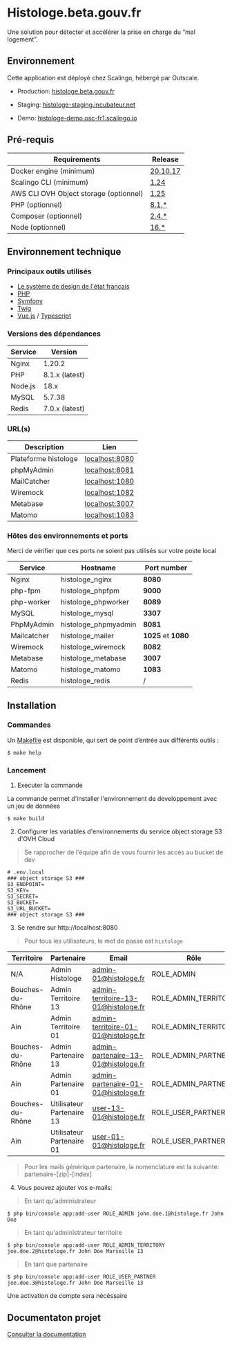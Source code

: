 # Histologe.beta.gouv.fr

Une solution pour détecter et accélérer la prise en charge du “mal logement”.

## Environnement

Cette application est déployé chez Scalingo, hébergé par Outscale.

- Production: [histologe.beta.gouv.fr](https://histologe.beta.gouv.fr)

- Staging: [histologe-staging.incubateur.net](https://histologe-staging.incubateur.net)

- Demo: [histologe-demo.osc-fr1.scalingo.io](https://histologe-demo.osc-fr1.scalingo.io)

## Pré-requis

Requirements|Release
------------|--------
Docker engine (minimum)| [20.10.17](https://www.docker.com/)
Scalingo CLI (minimum) | [1.24](https://doc.scalingo.com/platform/cli/start)
AWS CLI OVH Object storage (optionnel) | [1.25](https://docs.ovh.com/fr/storage/s3/debuter-avec-s3/#utilisation-de-aws-cli)
PHP (optionnel)| [8.1.*](https://www.php.net/)
Composer (optionnel) | [2.4.*](https://getcomposer.org/download/)
Node (optionnel)| [16.*](https://nodejs.org/en/)

## Environnement technique
### Principaux outils utilisés
* [Le système de design de l'état français](https://www.systeme-de-design.gouv.fr/)
* [PHP](https://www.php.net/)
* [Symfony](https://symfony.com/)
* [Twig](https://twig.symfony.com/)
* [Vue.js](https://vuejs.org/) / [Typescript](https://www.typescriptlang.org/)

### Versions des dépendances

Service|Version
-------|-------
Nginx | 1.20.2
PHP | 8.1.x (latest)
Node.js | 18.x
MySQL | 5.7.38
Redis | 7.0.x (latest)

### URL(s)

Description| Lien
---------|------------- 
Plateforme histologe| [localhost:8080](http://localhost:8080)
phpMyAdmin | [localhost:8081](http://localhost:8081)
MailCatcher  | [localhost:1080](http://localhost:1080)
Wiremock  | [localhost:1082](http://localhost:1082)
Metabase  | [localhost:3007](http://localhost:3007)
Matomo  | [localhost:1083](http://localhost:1083)

### Hôtes des environnements et ports

Merci de vérifier que ces ports ne soient pas utilisés sur votre poste local

Service| Hostname             |Port number
-------|----------------------|-----------
Nginx| histologe_nginx      | **8080**
php-fpm| histologe_phpfpm     |**9000**
php-worker| histologe_phpworker  |**8089**
MySQL| histologe_mysql      |**3307**
PhpMyAdmin | histologe_phpmyadmin | **8081**
Mailcatcher| histologe_mailer     | **1025** et **1080**
Wiremock| histologe_wiremock   | **8082**
Metabase| histologe_metabase   | **3007**
Matomo | histologe_matomo     | **1083**
Redis| histologe_redis      | /

## Installation

### Commandes

Un [Makefile](Makefile) est disponible, qui sert de point d’entrée aux différents outils :

```
$ make help
```

### Lancement

1. Executer la commande

La commande permet d'installer l'environnement de developpement avec un jeu de données

```
$ make build
```

2. Configurer les variables d'environnements du service object storage S3 d'OVH Cloud

> Se rapprocher de l'équipe afin de vous fournir les accès au bucket de dev

```
# .env.local
### object storage S3 ###
S3_ENDPOINT=
S3_KEY=
S3_SECRET=
S3_BUCKET=
S3_URL_BUCKET=
### object storage S3 ###
```

3. Se rendre sur http://localhost:8080

> Pour tous les utilisateurs, le mot de passe est `histologe`

Territoire             | Partenaire                | Email                               | Rôle       
-----------------------|---------------------------|-------------------------------------|----------------------
N/A                    | Admin Histologe           | admin-01@histologe.fr               | ROLE_ADMIN 
Bouches-du-Rhône       | Admin Territoire 13       | admin-territoire-13-01@histologe.fr | ROLE_ADMIN_TERRITORY
Ain                    | Admin Territoire 01       | admin-territoire-01-01@histologe.fr | ROLE_ADMIN_TERRITORY
Bouches-du-Rhône       | Admin Partenaire 13       | admin-partenaire-13-01@histologe.fr | ROLE_ADMIN_PARTNER
Ain                    | Admin Partenaire 01       | admin-partenaire-01-01@histologe.fr | ROLE_ADMIN_PARTNER
Bouches-du-Rhône       | Utilisateur Partenaire 13 | user-13-01@histologe.fr             | ROLE_USER_PARTNER
Ain                    | Utilisateur Partenaire 01 | user-01-01@histologe.fr             | ROLE_USER_PARTNER

> Pour les mails générique partenaire, la nomenclature est la suivante: partenaire-[zip]-[index]

4. Vous pouvez ajouter vos e-mails:

> En tant qu'administrateur

```
$ php bin/console app:add-user ROLE_ADMIN john.doe.1@histologe.fr John Doe
```

> En tant qu'administrateur territoire

```
$ php bin/console app:add-user ROLE_ADMIN_TERRITORY joe.doe.2@histologe.fr John Doe Marseille 13
```

> En tant que partenaire
> 
```
$ php bin/console app:add-user ROLE_USER_PARTNER joe.doe.3@histologe.fr John Doe Marseille 13
```

Une activation de compte sera nécéssaire

## Documentaton projet

[Consulter la documentation](https://github.com/MTES-MCT/histologe/wiki)
